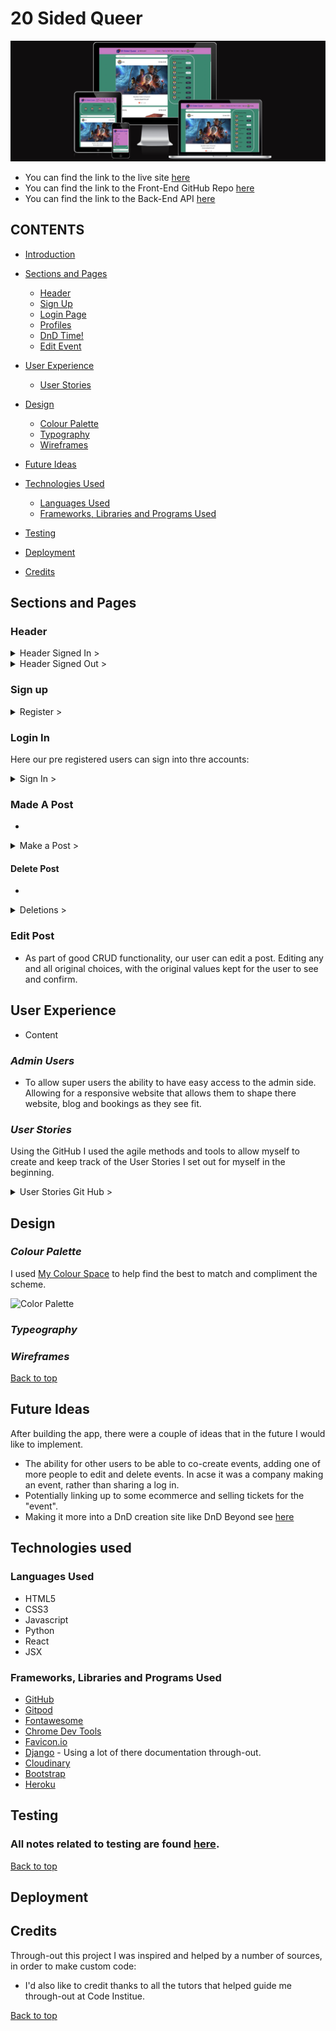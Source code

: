 # 20 Sided Queer

![Home Page View](/documentation/README_images/responsiveHomePage.png)

- You can find the link to the live site [here](/)
- You can find the link to the Front-End GitHub Repo [here](https://github.com/AnnaDobrucki/q20-frontend-v2)
- You can find the link to the Back-End API [here](https://github.com/AnnaDobrucki/PP5-Q20-API)

## CONTENTS

* [Introduction](#20SidedQueer)



* [Sections and Pages](#sections-and-pages)
    *  [Header](#header)
    *  [Sign Up](#sign-up)
    *  [Login Page](#login-in)
    *  [Profiles](#profiles)
    *  [DnD Time!](#dnd-time)
    *  [Edit Event](#edit-event)

* [User Experience](#user-experience)
    *  [User Stories](#user-stories)
* [Design](#desgin)
    *  [Colour Palette](#colour-palette)
    *  [Typography](#typeography)
    *  [Wireframes](#wireframes)
* [Future Ideas](#future-ideas)
* [Technologies Used](#technologies-used)   
    *  [Languages Used](#languages-Used)
    *  [Frameworks, Libraries and Programs Used](#frameworks-libraries-and-programs-used)
* [Testing](#testing)
* [Deployment](#deployment)
* [Credits](#credits)


## Sections and Pages

### **Header** 


<details>
<summary>Header Signed In ></summary>

![Header](/)
</details>
<details>
<summary>Header Signed Out ></summary>

![Header-Out]()
</details>

### **Sign up**

<details>
<summary>Register ></summary>

![Register](/)
</details>


### **Login In**

Here our pre registered users can sign into thre accounts:
<details>
<summary>Sign In ></summary>

![Login](/)
</details>


### **Made A Post**
*
<details>
<summary>Make a Post ></summary>

![made booking](/)
</details>

#### Delete Post
*  

<details>
<summary>Deletions ></summary>

![ Deleted ]()
</details>

### **Edit Post**
* As part of good CRUD functionality, our user can edit a post. Editing any and all original choices, with the original  values kept for the user to see and confirm.

## **User Experience**

* Content 
 
### *Admin Users*

- To allow super users the ability to have easy access to the admin side. Allowing for a responsive website that allows them to shape there website, blog and bookings as they see fit.

### *User Stories*

Using the GitHub I used the agile methods and tools to allow myself to create and keep track of the User Stories I set out for myself in the beginning. 
<details>

<summary>User Stories Git Hub ></summary>

</details>


## **Design**

### *Colour Palette*
  I used [My Colour Space](https://mycolor.space/?hex=%23EB7425&sub=1) to help find the best to match and compliment the scheme.

![Color Palette](/)

### *Typeography*

### *Wireframes*


[Back to top](#20SidedQueer)

## Future Ideas

After building the app, there were a couple of ideas that in the future I would like to implement. 
* The ability for other users to be able to co-create events, adding one of more people to edit and delete events. In acse it was a company making an event, rather than sharing a log in.
* Potentially linking up to some ecommerce and selling tickets for the "event".
* Making it more into a DnD creation site like DnD Beyond see [here](https://www.dndbeyond.com/)

## Technologies used

### Languages Used
- HTML5
- CSS3
- Javascript
- Python
- React
- JSX

### Frameworks, Libraries and Programs Used
- [GitHub](https://github.com)
- [Gitpod](https://gitpod.io/workspaces)
- [Fontawesome](https://fontawesome.com/)
- [Chrome Dev Tools](https://www.google.com/intl/en_ie/chrome/)
- [Favicon.io](https://favicon.io/)
- [Django](https://docs.djangoproject.com/) - Using a lot of there documentation through-out.
- [Cloudinary](https://cloudinary.com/)
- [Bootstrap](https://getbootstrap.com/docs/)
- [Heroku](https://id.heroku.com/)


## Testing

  ### All notes related to testing are found [here](documentation/testing.md).

[Back to top](#20SidedQueer)

## Deployment


## Credits

Through-out this project I was inspired and helped by a number of sources, in order to make custom code:


* I'd also like to credit thanks to all the tutors that helped guide me through-out at Code Institue.

[Back to top](#totalplay)